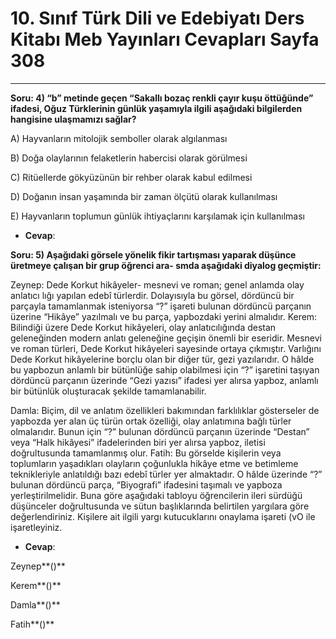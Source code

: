 # 10. Sınıf Türk Dili ve Edebiyatı Ders Kitabı Meb Yayınları Cevapları Sayfa 308

---

**Soru: 4) “b” metinde geçen “Sakallı bozaç renkli çayır kuşu öttüğünde” ifadesi, Oğuz Türklerinin günlük yaşamıyla ilgili aşağıdaki bilgilerden hangisine ulaşmamızı sağlar?**

A) Hayvanların mitolojik semboller olarak algılanması

 B) Doğa olaylarının felaketlerin habercisi olarak görülmesi

 C) Ritüellerde gökyüzünün bir rehber olarak kabul edilmesi

 D) Doğanın insan yaşamında bir zaman ölçütü olarak kullanılması

 E) Hayvanların toplumun günlük ihtiyaçlarını karşılamak için kullanılması

-   **Cevap**:

**Soru: 5) Aşağıdaki görsele yönelik fikir tartışması yaparak düşünce üretmeye çalışan bir grup öğrenci ara- smda aşağıdaki diyalog geçmiştir:**

Zeynep: Dede Korkut hikâyeler- mesnevi ve roman; genel anlamda olay anlatıcı lığı yapılan edebî türlerdir. Dolayısıyla bu görsel, dördüncü bir parçayla tamamlanmak isteniyorsa “?” işareti bulunan dördüncü parçanın üzerine “Hikâye” yazılmalı ve bu parça, yapbozdaki yerini almalıdır. Kerem: Bilindiği üzere Dede Korkut hikâyeleri, olay anlatıcılığında destan geleneğinden modern anlatı geleneğine geçişin önemli bir eseridir. Mesnevi ve roman türleri, Dede Korkut hikâyeleri sayesinde ortaya çıkmıştır. Varlığını Dede Korkut hikâyelerine borçlu olan bir diğer tür, gezi yazılarıdır. O hâlde bu yapbozun anlamlı bir bütünlüğe sahip olabilmesi için “?” işaretini taşıyan dördüncü parçanın üzerinde “Gezi yazısı” ifadesi yer alırsa yapboz, anlamlı bir bütünlük oluşturacak şekilde tamamlanabilir.

Damla: Biçim, dil ve anlatım özellikleri bakımından farklılıklar gösterseler de yapbozda yer alan üç türün ortak özelliği, olay anlatımına bağlı türler olmalarıdır. Bunun için “?” bulunan dördüncü parçanın üzerinde “Destan” veya “Halk hikâyesi” ifadelerinden biri yer alırsa yapboz, iletisi doğrultusunda tamamlanmış olur. Fatih: Bu görselde kişilerin veya toplumların yaşadıkları olayların çoğunlukla hikâye etme ve betimleme teknikleriyle anlatıldığı bazı edebî türler yer almaktadır. O hâlde üzerinde “?” bulunan dördüncü parça, “Biyografi” ifadesini taşımalı ve yapboza yerleştirilmelidir. Buna göre aşağıdaki tabloyu öğrencilerin ileri sürdüğü düşünceler doğrultusunda ve sütun başlıklarında belirtilen yargılara göre değerlendiriniz. Kişilere ait ilgili yargı kutucuklarını onaylama işareti (vO ile işaretleyiniz.

-   **Cevap**:

Zeynep**()**

 Kerem**()**

 Damla**()**

 Fatih**()**